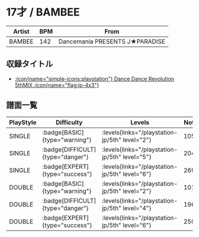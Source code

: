 # 17才 / BAMBEE

|Artist|BPM|From|
|------|---|----|
|BAMBEE|142|Dancemania PRESENTS J★PARADISE|

## 収録タイトル

- [:icon{name="simple-icons:playstation"} Dance Dance Revolution 5thMIX :icon{name="flag:jp-4x3"}](/playstation-jp/5th)

## 譜面一覧

|PlayStyle|Difficulty|Levels|Notes|Movie|
|---------|----------|------|-----|-----|
|SINGLE| :badge[BASIC]{type="warning"}| :levels{links="/playstation-jp/5th" level="2"}|105/0||
|SINGLE| :badge[DIFFICULT]{type="danger"}| :levels{links="/playstation-jp/5th" level="5"}|204/0||
|SINGLE| :badge[EXPERT]{type="success"}| :levels{links="/playstation-jp/5th" level="6"}|269/0||
|DOUBLE| :badge[BASIC]{type="warning"}| :levels{links="/playstation-jp/5th" level="2"}|101/0||
|DOUBLE| :badge[DIFFICULT]{type="danger"}| :levels{links="/playstation-jp/5th" level="4"}|196/0||
|DOUBLE| :badge[EXPERT]{type="success"}| :levels{links="/playstation-jp/5th" level="6"}|250/0||
